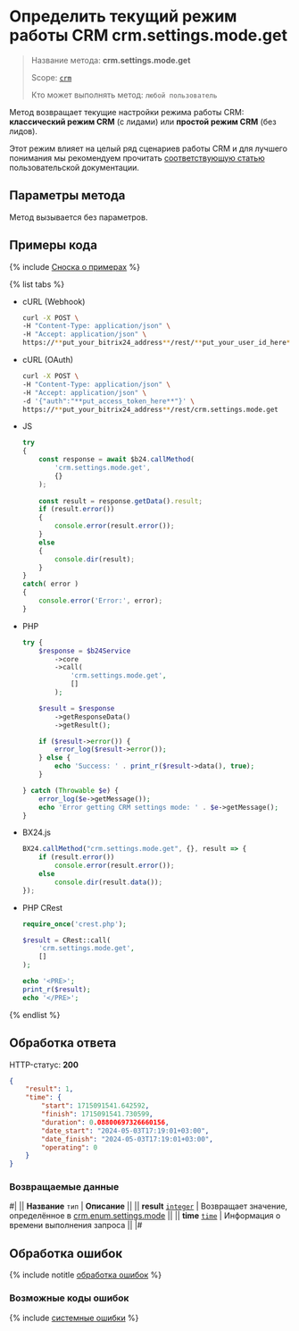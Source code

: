 # Определить текущий режим работы CRM crm.settings.mode.get

> Название метода: **crm.settings.mode.get**
>
> Scope: [`crm`](../scopes/permissions.md)
>
> Кто может выполнять метод: `любой пользователь`

Метод возвращает текущие настройки режима работы CRM: **классический режим CRM** (с лидами) или **простой режим CRM** (без лидов).

Этот режим влияет на целый ряд сценариев работы CRM и для лучшего понимания мы рекомендуем прочитать [соответствующую статью](https://helpdesk.bitrix24.ru/open/17611420/) пользовательской документации.

## Параметры метода

Метод вызывается без параметров.

## Примеры кода

{% include [Сноска о примерах](../../_includes/examples.md) %}

{% list tabs %}

- cURL (Webhook)

    ```bash
    curl -X POST \
    -H "Content-Type: application/json" \
    -H "Accept: application/json" \
    https://**put_your_bitrix24_address**/rest/**put_your_user_id_here**/**put_your_webbhook_here**/crm.settings.mode.get
    ```

- cURL (OAuth)

    ```bash
    curl -X POST \
    -H "Content-Type: application/json" \
    -H "Accept: application/json" \
    -d '{"auth":"**put_access_token_here**"}' \
    https://**put_your_bitrix24_address**/rest/crm.settings.mode.get
    ```

- JS


    ```js
    try
    {
    	const response = await $b24.callMethod(
    		'crm.settings.mode.get',
    		{}
    	);
    	
    	const result = response.getData().result;
    	if (result.error())
    	{
    		console.error(result.error());
    	}
    	else
    	{
    		console.dir(result);
    	}
    }
    catch( error )
    {
    	console.error('Error:', error);
    }
    ```

- PHP


    ```php
    try {
        $response = $b24Service
            ->core
            ->call(
                'crm.settings.mode.get',
                []
            );
    
        $result = $response
            ->getResponseData()
            ->getResult();
    
        if ($result->error()) {
            error_log($result->error());
        } else {
            echo 'Success: ' . print_r($result->data(), true);
        }
    
    } catch (Throwable $e) {
        error_log($e->getMessage());
        echo 'Error getting CRM settings mode: ' . $e->getMessage();
    }
    ```

- BX24.js

    ```js
    BX24.callMethod("crm.settings.mode.get", {}, result => {
        if (result.error())
            console.error(result.error());
        else
            console.dir(result.data());
    });
    ```

- PHP CRest

    ```php
    require_once('crest.php');

    $result = CRest::call(
        'crm.settings.mode.get',
        []
    );

    echo '<PRE>';
    print_r($result);
    echo '</PRE>';
    ```

{% endlist %}

## Обработка ответа

HTTP-статус: **200**

```json
{
    "result": 1,
    "time": {
        "start": 1715091541.642592,
        "finish": 1715091541.730599,
        "duration": 0.08800697326660156,
        "date_start": "2024-05-03T17:19:01+03:00",
        "date_finish": "2024-05-03T17:19:01+03:00",
        "operating": 0
    }
}
```

### Возвращаемые данные

#|
|| **Название**
`тип` | **Описание** ||
|| **result**
[`integer`](../data-types.md) | Возвращает значение, определённое в [crm.enum.settings.mode](./auxiliary/enum/crm-enum-settings-mode.md) ||
|| **time**
[`time`](../data-types.md) | Информация о времени выполнения запроса ||
|#

## Обработка ошибок

{% include notitle [обработка ошибок](../../_includes/error-info.md) %}

### Возможные коды ошибок

{% include [системные ошибки](../../_includes/system-errors.md) %}
